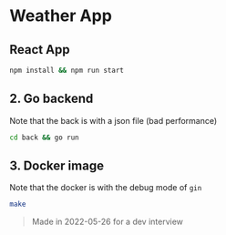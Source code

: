 # Weather App

## React App

```sh
npm install && npm run start
```

## 2. Go backend

Note that the back is with a json file (bad performance)

```sh
cd back && go run
```

## 3. Docker image

Note that the docker is with the debug mode of `gin`

```sh
make
```

> Made in 2022-05-26 for a dev interview
